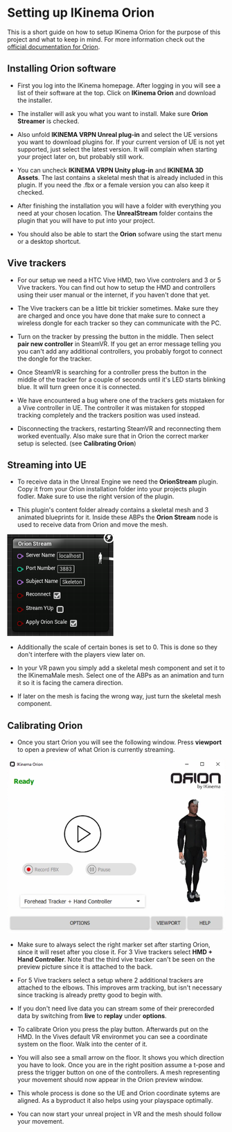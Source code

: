 # Setting up IKinema Orion

This is a short guide on how to setup IKinema Orion for the purpose of this project and what to keep in mind. For more information check out the [official documentation for Orion](https://ikinema.com/index.php?mod=documentation&show=317).

## Installing Orion software

* First you log into the IKinema homepage. After logging in you will see a list of their software at the top. Click on **IKinema Orion** and download the installer. 

* The installer will ask you what you want to install. Make sure **Orion Streamer** is checked. 

* Also unfold **IKINEMA VRPN Unreal plug-in** and select the UE versions you want to download plugins for. If your current version of UE is not yet supported, just select the latest version. It will complain when starting your project later on, but probably still work.  

* You can uncheck **IKINEMA VRPN Unity plug-in** and **IKINEMA 3D Assets**. The last contains a skeletal mesh that is already included in this plugin. 
If you need the .fbx or a female version you can also keep it checked. 

* After finishing the installation you will have a folder with everything you need at your chosen location. The **UnrealStream** folder contains the plugin that you will have to put into your project. 

* You should also be able to start the **Orion** sofware using the start menu or a desktop shortcut. 

## Vive trackers

* For our setup we need a HTC Vive HMD, two Vive controlers and 3 or 5 Vive trackers. You can find out how to setup the HMD and controllers using their user manual or the internet, if you haven't done that yet. 

* The Vive trackers can be a little bit trickier sometimes. Make sure they are charged and once you have done that make sure to connect a wireless dongle for each tracker so they can communicate with the PC.

* Turn on the tracker by pressing the button in the middle. Then select **pair new controller** in SteamVR. If you get an error message telling you you can't add any additional controllers, you probably forgot to connect the dongle for the tracker. 

* Once SteamVR is searching for a controller press the button in the middle of the tracker for a couple of seconds until it's LED starts blinking blue. It will turn green once it is connected.

* We have encountered a bug where one of the trackers gets mistaken for a Vive controller in UE. The controller it was mistaken for stopped tracking completely and the trackers position was used instead.

* Disconnecting the trackers, restarting SteamVR and reconnecting them worked eventually. Also make sure that in Orion the correct marker setup is selected. (see **Calibrating Orion**)

## Streaming into UE

* To receive data in the Unreal Engine we need the **OrionStream** plugin. Copy it from your Orion installation folder into your projects plugin fodler. Make sure to use the right version of the plugin.

* This plugin's content folder already contains a skeletal mesh and 3 animated blueprints for it. Inside these ABPs the **Orion Stream** node is used to receive data from Orion and move the mesh. 

![](./Images/OrionStreamNode.png "Orion Stream")

* Additionally the scale of certain bones is set to 0. This is done so they don't interfere with the players view later on. 

* In your VR pawn you simply add a skeletal mesh component and set it to the IKinemaMale mesh. Select one of the ABPs as an animation and turn it so it is facing the camera direction. 

* If later on the mesh is facing the wrong way, just turn the skeletal mesh component. 

## Calibrating Orion

* Once you start Orion you will see the following window. Press **viewport** to open a preview of what Orion is currently streaming. 

![](./Images/OrionUI.png "Orion UI")

* Make sure to always select the right marker set after starting Orion, since it will reset after you close it. For 3 Vive trackers select **HMD + Hand Controller**. Note that the third vive tracker can't be seen on the preview picture since it is attached to the back. 

* For 5 Vive trackers select a setup where 2 additional trackers are attached to the elbows. This improves arm tracking, but isn't necessary since tracking is already pretty good to begin with. 

* If you don't need live data you can stream some of their prerecorded data by switching from **live** to **replay** under **options**.

* To calibrate Orion you press the play button. Afterwards put on the HMD. In the Vives default VR environmet you can see a coordinate system on the floor. Walk into the center of it.

* You will also see a small arrow on the floor. It shows you which direction you have to look. Once you are in the right position assume a t-pose and press the trigger button on one of the controllers. A mesh representing your movement should now appear in the Orion preview window.

* This whole process is done so the UE and Orion coordinate sytems are aligned. As a byproduct it also helps using your playspace optimally. 

* You can now start your unreal project in VR and the mesh should follow your movement. 